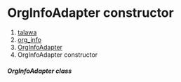 
<div>

# OrgInfoAdapter constructor

</div>










1.  [talawa](../../index.md)
2.  [org_info](../../models_organization_org_info/)
3.  [OrgInfoAdapter](../../models_organization_org_info/OrgInfoAdapter-class.md)
4.  OrgInfoAdapter constructor

##### OrgInfoAdapter class







